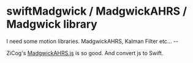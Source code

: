 # swiftMadgwick / MadgwickAHRS / Madgwick library
I need some motion libraries. MadgwickAHRS, Kalman Filter etc... --

ZiCog's [MadgwickAHRS.js](https://github.com/ZiCog/madgwick.js) is so good.
And convert js to Swift.

